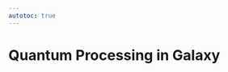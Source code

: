 ```yaml
---
autotoc: true
---
```


<slot name="/events/gcc2024/header" />
<div class="text-center">

# Quantum Processing in Galaxy

</div>
